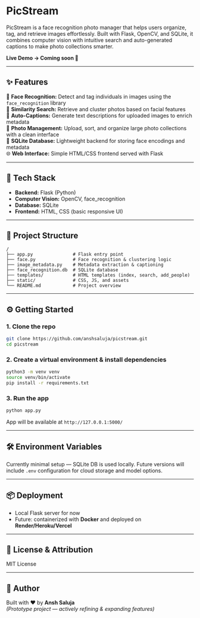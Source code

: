 # PicStream

PicStream is a face recognition photo manager that helps users organize, tag, and retrieve images effortlessly. Built with Flask, OpenCV, and SQLite, it combines computer vision with intuitive search and auto-generated captions to make photo collections smarter.

**Live Demo → Coming soon 🚀**

---

## ✨ Features
📸 **Face Recognition:** Detect and tag individuals in images using the `face_recognition` library  
🔎 **Similarity Search:** Retrieve and cluster photos based on facial features  
📝 **Auto-Captions:** Generate text descriptions for uploaded images to enrich metadata  
📂 **Photo Management:** Upload, sort, and organize large photo collections with a clean interface  
💾 **SQLite Database:** Lightweight backend for storing face encodings and metadata  
🌐 **Web Interface:** Simple HTML/CSS frontend served with Flask  

---

## 🧱 Tech Stack
- **Backend:** Flask (Python)  
- **Computer Vision:** OpenCV, face_recognition  
- **Database:** SQLite  
- **Frontend:** HTML, CSS (basic responsive UI)  

---

## 📂 Project Structure
```
/
├── app.py               # Flask entry point  
├── face.py              # Face recognition & clustering logic  
├── image_metadata.py    # Metadata extraction & captioning  
├── face_recognition.db  # SQLite database  
├── templates/           # HTML templates (index, search, add_people)  
├── static/              # CSS, JS, and assets  
└── README.md            # Project overview  
```

---

## ⚙️ Getting Started

### 1. Clone the repo
```bash
git clone https://github.com/anshsaluja/picstream.git
cd picstream
```

### 2. Create a virtual environment & install dependencies
```bash
python3 -m venv venv
source venv/bin/activate
pip install -r requirements.txt
```

### 3. Run the app
```bash
python app.py
```

App will be available at `http://127.0.0.1:5000/`

---

## 🛠️ Environment Variables
Currently minimal setup — SQLite DB is used locally. Future versions will include `.env` configuration for cloud storage and model options.

---

## 📦 Deployment
- Local Flask server for now  
- Future: containerized with **Docker** and deployed on **Render/Heroku/Vercel**  

---

## 📄 License & Attribution
MIT License  

---

## 👤 Author
Built with ❤️ by **Ansh Saluja**  
*(Prototype project — actively refining & expanding features)*  
